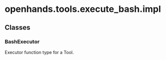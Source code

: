 # openhands.tools.execute_bash.impl

## Classes

### BashExecutor

Executor function type for a Tool.

